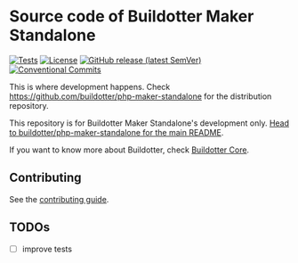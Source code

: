 # Source code of Buildotter Maker Standalone

[![Tests](https://github.com/buildotter/php-maker-standalone-src/actions/workflows/tests.yml/badge.svg?branch=main)](https://github.com/buildotter/php-maker-standalone-src/actions?workflow=tests)
[![License](https://img.shields.io/github/license/buildotter/php-maker-standalone-src)](/LICENSE)
[![GitHub release (latest SemVer)](https://img.shields.io/github/v/release/buildotter/php-maker-standalone)](https://github.com/buildotter/php-maker-standalone/releases/latest)
[![Conventional Commits](https://img.shields.io/badge/Conventional%20Commits-1.0.0-blue.svg?style=flat)](https://conventionalcommits.org)

This is where development happens.
Check https://github.com/buildotter/php-maker-standalone for the distribution repository.

This repository is for Buildotter Maker Standalone's development only.
[Head to buildotter/php-maker-standalone for the main README](https://github.com/buildotter/php-maker-standalone).

If you want to know more about Buildotter, check [Buildotter Core](https://github.com/buildotter/php-core).

## Contributing

See the [contributing guide](CONTRIBUTING.md).

## TODOs

- [ ] improve tests
